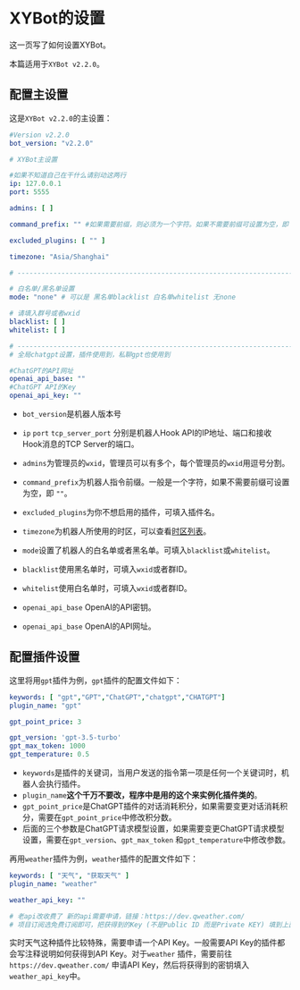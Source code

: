 # XYBot的设置

这一页写了如何设置XYBot。

本篇适用于`XYBot v2.2.0`。

## 配置主设置

这是`XYBot v2.2.0`的主设置：

```yaml
#Version v2.2.0
bot_version: "v2.2.0"

# XYBot主设置

#如果不知道自己在干什么请别动这两行
ip: 127.0.0.1
port: 5555

admins: [ ]

command_prefix: "" #如果需要前缀，则必须为一个字符。如果不需要前缀可设置为空，即 ""。

excluded_plugins: [ "" ]

timezone: "Asia/Shanghai"

# ------------------------------------------------------------------------------ #

# 白名单/黑名单设置
mode: "none" # 可以是 黑名单blacklist 白名单whitelist 无none

# 请填入群号或者wxid
blacklist: [ ]
whitelist: [ ]

# ------------------------------------------------------------------------------ #
# 全局chatgpt设置，插件使用到，私聊gpt也使用到

#ChatGPT的API网址
openai_api_base: ""
#ChatGPT API的Key
openai_api_key: ""
```

- `bot_version`是机器人版本号
- `ip` `port` `tcp_server_port` 分别是机器人Hook API的IP地址、端口和接收Hook消息的TCP Server的端口。
- `admins`为管理员的`wxid`，管理员可以有多个，每个管理员的`wxid`用逗号分割。
- `command_prefix`为机器人指令前缀。一般是一个字符，如果不需要前缀可设置为空，即 `""`。
- `excluded_plugins`为你不想启用的插件，可填入插件名。
- `timezone`为机器人所使用的时区，可以查看[时区列表](https://en.wikipedia.org/wiki/List_of_tz_database_time_zones)。

- `mode`设置了机器人的白名单或者黑名单。可填入`blacklist`或`whitelist`。
- `blacklist`使用黑名单时，可填入`wxid`或者群ID。
- `whitelist`使用白名单时，可填入`wxid`或者群ID。

- `openai_api_base` OpenAI的API密钥。
- `openai_api_base` OpenAI的API网址。

## 配置插件设置

这里将用`gpt`插件为例，`gpt`插件的配置文件如下：

```yaml
keywords: [ "gpt","GPT","ChatGPT","chatgpt","CHATGPT"]
plugin_name: "gpt"

gpt_point_price: 3

gpt_version: 'gpt-3.5-turbo'
gpt_max_token: 1000
gpt_temperature: 0.5
```

- `keywords`是插件的关键词，当用户发送的指令第一项是任何一个关键词时，机器人会执行插件。
- `plugin_name`**这个千万不要改，程序中是用的这个来实例化插件类的**。
- `gpt_point_price`是ChatGPT插件的对话消耗积分，如果需要变更对话消耗积分，需要在`gpt_point_price`中修改积分数。
- 后面的三个参数是ChatGPT请求模型设置，如果需要变更ChatGPT请求模型设置，需要在`gpt_version`、`gpt_max_token`
  和`gpt_temperature`中修改参数。

再用`weather`插件为例，`weather`插件的配置文件如下：

```yaml
keywords: [ "天气", "获取天气" ]
plugin_name: "weather"

weather_api_key: ""

# 老api改收费了 新的api需要申请，链接：https://dev.qweather.com/
# 项目订阅选免费订阅即可，把获得到的Key (不是Public ID 而是Private KEY) 填到上面引号中
```

实时天气这种插件比较特殊，需要申请一个API Key。一般需要API Key的插件都会写注释说明如何获得到API Key。对于`weather`
插件，需要前往`https://dev.qweather.com/` 申请API Key，然后将获得到的密钥填入`weather_api_key`中。